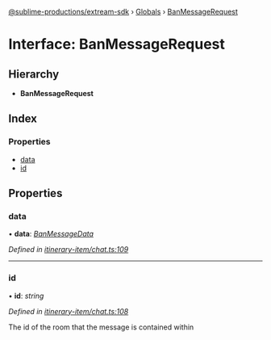 [@sublime-productions/extream-sdk](../README.md) › [Globals](../globals.md) › [BanMessageRequest](banmessagerequest.md)

# Interface: BanMessageRequest

## Hierarchy

* **BanMessageRequest**

## Index

### Properties

* [data](banmessagerequest.md#data)
* [id](banmessagerequest.md#id)

## Properties

###  data

• **data**: *[BanMessageData](banmessagedata.md)*

*Defined in [itinerary-item/chat.ts:109](https://github.com/Extream-SaaS/ex-sdk/blob/be861a6/src/itinerary-item/chat.ts#L109)*

___

###  id

• **id**: *string*

*Defined in [itinerary-item/chat.ts:108](https://github.com/Extream-SaaS/ex-sdk/blob/be861a6/src/itinerary-item/chat.ts#L108)*

The id of the room that the message is contained within
